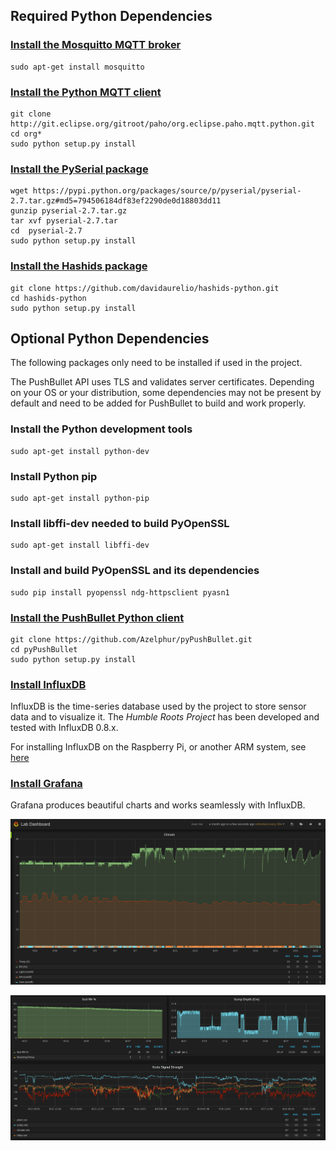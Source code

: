 
## Required Python Dependencies

### [Install the Mosquitto MQTT broker](http://mosquitto.org/)

```
sudo apt-get install mosquitto
```

### [Install the Python MQTT client](https://www.eclipse.org/paho/clients/python/)

```
git clone http://git.eclipse.org/gitroot/paho/org.eclipse.paho.mqtt.python.git
cd org*
sudo python setup.py install
```

### [Install the PySerial package](https://pypi.python.org/pypi/pyserial)

```
wget https://pypi.python.org/packages/source/p/pyserial/pyserial-2.7.tar.gz#md5=794506184df83ef2290de0d18803dd11
gunzip pyserial-2.7.tar.gz
tar xvf pyserial-2.7.tar
cd  pyserial-2.7
sudo python setup.py install
```

### [Install the Hashids package](http://hashids.org/python/)

```
git clone https://github.com/davidaurelio/hashids-python.git
cd hashids-python
sudo python setup.py install
```

## Optional Python Dependencies

The following packages only need to be installed if used in the project.

The PushBullet API uses TLS and validates server certificates.
Depending on your OS or your distribution, some dependencies may not be present by default and need to be added for PushBullet to build and work properly.

### Install the Python development tools

```
sudo apt-get install python-dev
```

### Install Python pip

```
sudo apt-get install python-pip
```

### Install libffi-dev needed to build PyOpenSSL

```
sudo apt-get install libffi-dev
```

### Install and build PyOpenSSL and its dependencies

```
sudo pip install pyopenssl ndg-httpsclient pyasn1
```

### [Install the PushBullet Python client](https://github.com/Azelphur/pyPushBullet)

```
git clone https://github.com/Azelphur/pyPushBullet.git
cd pyPushBullet
sudo python setup.py install
```

### [Install InfluxDB](http://influxdb.com/)

InfluxDB is the time-series database used by the project to store sensor data and to visualize it.
The *Humble Roots Project* has been developed and tested with InfluxDB 0.8.x.

For installing InfluxDB on the Raspberry Pi, or another ARM system, see [here](http://www.pihomeserver.fr/en/2014/11/29/raspberry-pi-home-server-installer-influxdb/)

### [Install Grafana](http://grafana.org/)

Grafana produces beautiful charts and works seamlessly with InfluxDB.

![Humble Roots Dashboard](./docs/pics/climate.png "Humble Roots Dashboard")

![Humble Roots Dashboard](./docs/pics/charts.png "Humble Roots Dashboard")
